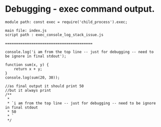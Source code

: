 # Debugging - exec command output.

`module path: const exec = require('child_process').exec;`

```
main file: index.js
script path : exec_console_log_stack_issue.js

========================================

console.log('i am from the top line -- just for debugging -- need to be ignore in final stdout');

function sum(x, y) {
	return x + y;
}
console.log(sum(20, 30));

//as final output it should print 50
//but it always print
/**
 *
 * `i am from the top line -- just for debugging -- need to be ignore in final stdout
 * 50
 * `
 */
 
 ```
